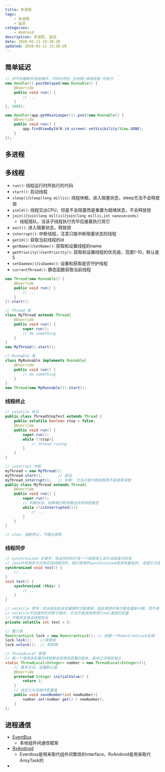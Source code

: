```yaml
---
title: 多进程
tags: 
    - 多进程
    - 延迟
categories: 
    - Android
description: 多进程, 延迟
date: 2020-02-11 15:38:28
updated: 2020-02-11 15:38:28
---
```


## 简单延迟

```java
// 并不创建新的消息循环，代码仍然在 主线程/调用线程 中执行
new Handler().postDelayed(new Runnable() {
    @Override
    public void run() {
        // ...
    }
}, 2000);

new Handler(app.getMainLooper()).post(new Runnable() {
    @Override
    public void run() {
        app.findViewById(R.id.screen).setVisibility(View.GONE);
    }
});
```

## 多进程

## 多线程

+ `run()`: 线程运行时所执行的代码
+ `start()`: 启动线程
+ `sleep()`/`sleep(long millis)`: 线程休眠，进入阻塞状态，sleep方法不会释放锁
+ `yield()`: 线程交出CPU，但是不会阻塞而是重置为就绪状态，不会释放锁
+ `join()`/`join(long millis)`/`join(long millis,int nanoseconds)`
  + 线程插队，当该子线程执行完毕后接着执行其它
+ `wait()`: 进入阻塞状态，释放锁
+ `interrupt()`: 中断线程，注意只能中断阻塞状态的线程
+ `getId()`: 获取当前线程的id
+ `getName()`/`setName()`: 获取和设置线程的name
+ `getPriority()`/`setPriority()`: 获取和设置线程的优先级，范围1-10，默认是5
+ `setDaemon()`/`isDaemo()`: 设置和获取是否守护线程
+ `currentThread()`: 静态函数获取当前线程

```java
new Thread(new Runnable() {
    @Override
    public void run() {
        // ...
    }
}).start();
```

```java
// Thread 类
class MyThread extends Thread{
    @Override
    public void run() {
        super.run();
        // do something
    }
}
new MyThread().start();

// Runnable 类
class MyRunnable implements Runnable{
    @Override
    public void run() {
        // do something
    }
}
new Thread(new MyRunnable()).start();
```

### 线程终止

```java
// volatile 标记
public class ThreadStopTest extends Thread {
    public volatile boolean stop = false;
    @Override
    public void run() {
        super.run();
        while (!stop){
            // thread runing
        }
    }
}

// interrupt 中断
myThread = new MyThread();
myThread.start();       // 启动
myThread.interrupt();   // 中断: 方法只是中断线程而不是结束线程
public class MyThread extends Thread{
    @Override
    public void run() {
        super.run();
        // 判断状态，如果被打断则跳出并将线程置空
        while (!isInterrupted()){
            // ...
        }
    }
}

// stop: 强制终止，不建议使用
```

### 线程同步

```java
// synchronized 关键字，保证同时刻只有一个线程进入该方法或者代码块
// java中有很多方式来实现线程同步，我们常用的synchronized是效率最低的, 但是它方便
synchronized void test() {
    // ...
}
void test() {
    synchronized (this) {
        // ...
    }
}

// volatile 修饰：告诉虚拟机该变量随时可能更新，因此使用时每次都会重新计算，而不是使用寄存器的值
// volatile不会提供任何原子操作, 它也不能用来修饰final类型的变量
// 不能完全保证线程安全
private volatile int test = 0;

// 重入锁
ReentrantLock lock = new ReentrantLock(); // 创建一个ReentrantLock实例
lock.lock();    //获得锁
lock.unlock();  // 释放锁

// ThreadLocal 管理
// 每一个使用该变量的线程都会获得该变量的副本，副本之间相互独立
static ThreadLocal<Integer> number = new ThreadLocal<Integer>(){
    // 重写方法，设置默认值
    @Override
    protected Integer initialValue() {
        return 1;
    }
    // 自定义方法操作变量值
    public void saveNumber(int newNumber){
        number.set(number.get() + newNumber);
    }
};
```

## 进程通信

+ [EventBus](https://github.com/greenrobot/EventBus)
  + 本地组件间通信框架
+ [RxAndroid](客户端组件间异步通信的框架)
  + Eventbus是用来取代组件间繁琐的interface，RxAndroid是用来取代AnsyTask的
+ 

